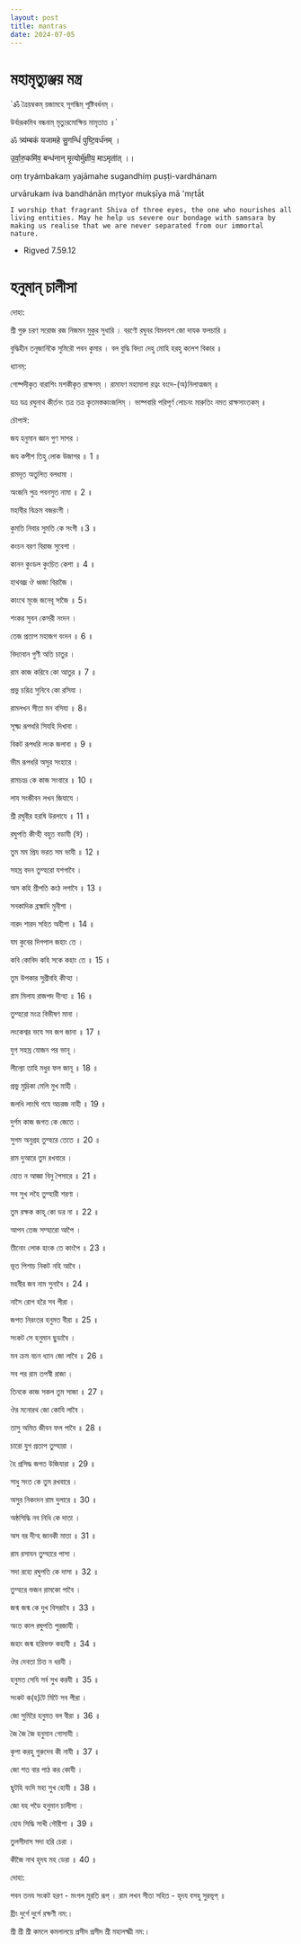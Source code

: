 ```yaml
---
layout: post 
title: mantras 
date: 2024-07-05
---
```


# মহামৃত্যুঞ্জয় মন্ত্র

`ॐ ত্রৈয়ম্বকম্ য়জামহে সূগন্ধিম্ পূষ্টিবর্ধনম্ ।

উর্বারূকমিব বন্ধনাম্ মৃত্যুরমোক্ষিয় মামৃতাত ॥`

ॐ त्र्य॑म्बकं यजामहे सु॒गन्धिं॑ पुष्टि॒वर्ध॑नम् ।

उ॒र्वा॒रु॒कमि॑व॒ बन्ध॑नान् मृ॒त्योर्मु॑क्षीय॒ माऽमृता॑॑त् ।।

oṃ tryámbakaṃ yajāmahe sugandhíṃ puṣṭi-vardhánam

urvārukam íva bandhánān mṛtyor mukṣīya mā 'mṛtā́t

`I worship that fragrant Shiva of three eyes, the one who nourishes all living entities. May he help us severe our bondage with samsara by making us realise that we are never separated from our immortal nature.`
 - Rigved 7.59.12

# হনুমান্ চালীসা

দোহা:

শ্রী গুরু চরণ সরোজ রজ নিজমন মুকুর সুধারি ।
বরণৌ রঘুবর বিমলযশ জো দাযক ফলচারি ॥

বুদ্ধিহীন তনুজানিকৈ সুমিরৌ পবন কুমার ।
বল বুদ্ধি বিদ্যা দেহু মোহি হরহু কলেশ বিকার ॥

ধ্যানম্:

গোষ্পদীকৃত বারাশিং মশকীকৃত রাক্ষসম্ ।
রামাযণ মহামালা রত্নং বংদে-(অ)নিলাত্মজম্ ॥

যত্র যত্র রঘুনাথ কীর্তনং তত্র তত্র কৃতমস্তকাংজলিম্ ।
ভাষ্পবারি পরিপূর্ণ লোচনং মারুতিং নমত রাক্ষসাংতকম্ ॥

চৌপাঈ:

জয হনুমান জ্ঞান গুণ সাগর ।

জয কপীশ তিহু লোক উজাগর ॥ 1 ॥

রামদূত অতুলিত বলধামা ।

অংজনি পুত্র পবনসুত নামা ॥ 2 ॥

মহাবীর বিক্রম বজরংগী ।

কুমতি নিবার সুমতি কে সংগী ॥3 ॥

কংচন বরণ বিরাজ সুবেশা ।

কানন কুংডল কুংচিত কেশা ॥ 4 ॥

হাথবজ্র ঔ ধ্বজা বিরাজৈ ।

কাংথে মূংজ জনেবূ সাজৈ ॥ 5॥

শংকর সুবন কেসরী নংদন ।

তেজ প্রতাপ মহাজগ বংদন ॥ 6 ॥

বিদ্যাবান গুণী অতি চাতুর ।

রাম কাজ করিবে কো আতুর ॥ 7 ॥

প্রভু চরিত্র সুনিবে কো রসিযা ।

রামলখন সীতা মন বসিযা ॥ 8॥

সূক্ষ্ম রূপধরি সিযহি দিখাবা ।

বিকট রূপধরি লংক জলাবা ॥ 9 ॥

ভীম রূপধরি অসুর সংহারে ।

রামচংদ্র কে কাজ সংবারে ॥ 10 ॥

লায সংজীবন লখন জিযাযে ।

শ্রী রঘুবীর হরষি উরলাযে ॥ 11 ॥

রঘুপতি কীন্হী বহুত বডাযী (ঈ) ।

তুম মম প্রিয ভরত সম ভাযী ॥ 12 ॥

সহস্র বদন তুম্হরো যশগাবৈ ।

অস কহি শ্রীপতি কংঠ লগাবৈ ॥ 13 ॥

সনকাদিক ব্রহ্মাদি মুনীশা ।

নারদ শারদ সহিত অহীশা ॥ 14 ॥

যম কুবের দিগপাল জহাং তে ।

কবি কোবিদ কহি সকে কহাং তে ॥ 15 ॥

তুম উপকার সুগ্রীবহি কীন্হা ।

রাম মিলায রাজপদ দীন্হা ॥ 16 ॥

তুম্হরো মংত্র বিভীষণ মানা ।

লংকেশ্বর ভযে সব জগ জানা ॥ 17 ॥

যুগ সহস্র যোজন পর ভানূ ।

লীল্যো তাহি মধুর ফল জানূ ॥ 18 ॥

প্রভু মুদ্রিকা মেলি মুখ মাহী ।

জলধি লাংঘি গযে অচরজ নাহী ॥ 19 ॥

দুর্গম কাজ জগত কে জেতে ।

সুগম অনুগ্রহ তুম্হরে তেতে ॥ 20 ॥

রাম দুআরে তুম রখবারে ।

হোত ন আজ্ঞা বিনু পৈসারে ॥ 21 ॥

সব সুখ লহৈ তুম্হারী শরণা ।

তুম রক্ষক কাহূ কো ডর না ॥ 22 ॥

আপন তেজ সম্হারো আপৈ ।

তীনোং লোক হাংক তে কাংপৈ ॥ 23 ॥

ভূত পিশাচ নিকট নহি আবৈ ।

মহবীর জব নাম সুনাবৈ ॥ 24 ॥

নাসৈ রোগ হরৈ সব পীরা ।

জপত নিরংতর হনুমত বীরা ॥ 25 ॥

সংকট সে হনুমান ছুডাবৈ ।

মন ক্রম বচন ধ্যান জো লাবৈ ॥ 26 ॥

সব পর রাম তপস্বী রাজা ।

তিনকে কাজ সকল তুম সাজা ॥ 27 ॥

ঔর মনোরথ জো কোযি লাবৈ ।

তাসু অমিত জীবন ফল পাবৈ ॥ 28 ॥

চারো যুগ প্রতাপ তুম্হারা ।

হৈ প্রসিদ্ধ জগত উজিযারা ॥ 29 ॥

সাধু সংত কে তুম রখবারে ।

অসুর নিকংদন রাম দুলারে ॥ 30 ॥

অষ্ঠসিদ্ধি নব নিধি কে দাতা ।

অস বর দীন্হ জানকী মাতা ॥ 31 ॥

রাম রসাযন তুম্হারে পাসা ।

সদা রহো রঘুপতি কে দাসা ॥ 32 ॥

তুম্হরে ভজন রামকো পাবৈ ।

জন্ম জন্ম কে দুখ বিসরাবৈ ॥ 33 ॥

অংত কাল রঘুপতি পুরজাযী ।

জহাং জন্ম হরিভক্ত কহাযী ॥ 34 ॥

ঔর দেবতা চিত্ত ন ধরযী ।

হনুমত সেযি সর্ব সুখ করযী ॥ 35 ॥

সংকট ক(হ)টৈ মিটৈ সব পীরা ।

জো সুমিরৈ হনুমত বল বীরা ॥ 36 ॥

জৈ জৈ জৈ হনুমান গোসাযী ।

কৃপা করহু গুরুদেব কী নাযী ॥ 37 ॥

জো শত বার পাঠ কর কোযী ।

ছূটহি বংদি মহা সুখ হোযী ॥ 38 ॥

জো যহ পডৈ হনুমান চালীসা ।

হোয সিদ্ধি সাখী গৌরীশা ॥ 39 ॥

তুলসীদাস সদা হরি চেরা ।

কীজৈ নাথ হৃদয মহ ডেরা ॥ 40 ॥

দোহা:

পবন তনয সংকট হরণ - মংগল মূরতি রূপ্ ।
রাম লখন সীতা সহিত - হৃদয বসহু সুরভূপ্ ॥


হ্রীং দুর্গে দুর্গে রক্ষণী নম:।

শ্রী শ্রী শ্রী কমলে কমলালয়ে প্রসীদ প্রসীদ শ্রী মহালক্ষ্মী নম:। 